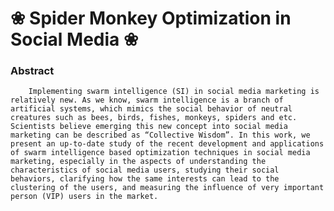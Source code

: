 # ❀ Spider Monkey Optimization in Social Media ❀

### Abstract
		Implementing swarm intelligence (SI) in social media marketing is relatively new. As we know, swarm intelligence is a branch of artificial systems, which mimics the social behavior of neutral creatures such as bees, birds, fishes, monkeys, spiders and etc. Scientists believe emerging this new concept into social media marketing can be described as “Collective Wisdom”. In this work, we present an up-to-date study of the recent development and applications of swarm intelligence based optimization techniques in social media marketing, especially in the aspects of understanding the characteristics of social media users, studying their social behaviors, clarifying how the same interests can lead to the clustering of the users, and measuring the influence of very important person (VIP) users in the market.
